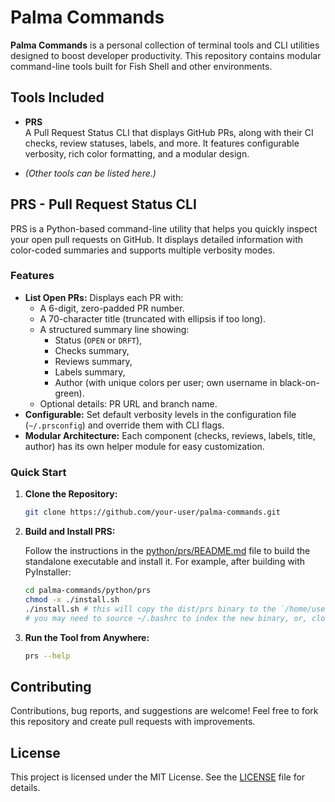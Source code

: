 # Palma Commands

**Palma Commands** is a personal collection of terminal tools and CLI utilities designed to boost developer productivity. This repository contains modular command-line tools built for Fish Shell and other environments.

## Tools Included

- **PRS**  
  A Pull Request Status CLI that displays GitHub PRs, along with their CI checks, review statuses, labels, and more. It features configurable verbosity, rich color formatting, and a modular design.

- *(Other tools can be listed here.)*

## PRS - Pull Request Status CLI

PRS is a Python-based command-line utility that helps you quickly inspect your open pull requests on GitHub. It displays detailed information with color-coded summaries and supports multiple verbosity modes.

### Features

- **List Open PRs:** Displays each PR with:
  - A 6-digit, zero-padded PR number.
  - A 70-character title (truncated with ellipsis if too long).
  - A structured summary line showing:
    - Status (`OPEN` or `DRFT`),
    - Checks summary,
    - Reviews summary,
    - Labels summary,
    - Author (with unique colors per user; own username in black-on-green).
  - Optional details: PR URL and branch name.
- **Configurable:** Set default verbosity levels in the configuration file (`~/.prsconfig`) and override them with CLI flags.
- **Modular Architecture:** Each component (checks, reviews, labels, title, author) has its own helper module for easy customization.

### Quick Start

1. **Clone the Repository:**

   ```bash
   git clone https://github.com/your-user/palma-commands.git
   ```

2. **Build and Install PRS:**

   Follow the instructions in the [python/prs/README.md](python/prs/README.md) file to build the standalone executable and install it. For example, after building with PyInstaller:

   ```bash
   cd palma-commands/python/prs
   chmod -x ./install.sh
   ./install.sh # this will copy the dist/prs binary to the `/home/user/bin` folder
   # you may need to source ~/.bashrc to index the new binary, or, close and open a new one
   ```

3. **Run the Tool from Anywhere:**

   ```bash
   prs --help
   ```

## Contributing

Contributions, bug reports, and suggestions are welcome! Feel free to fork this repository and create pull requests with improvements.

## License

This project is licensed under the MIT License. See the [LICENSE](LICENSE) file for details.
